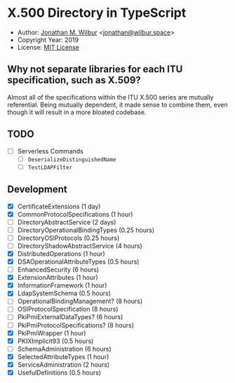 # X.500 Directory in TypeScript

* Author: [Jonathan M. Wilbur](https://github.com/JonathanWilbur) <[jonathan@wilbur.space](mailto:jonathan@wilbur.space)>
* Copyright Year: 2019
* License: [MIT License](https://mit-license.org/)

## Why not separate libraries for each ITU specification, such as X.509?

Almost all of the specifications within the ITU X.500 series are mutually
referential. Being mutually dependent, it made sense to combine them, even
though it will result in a more bloated codebase.

## TODO

- [ ] Serverless Commands
  - [ ] `DeserializeDistinguishedName`
  - [ ] `TestLDAPFilter`

## Development

- [x] CertificateExtensions (1 day)
- [x] CommonProtocolSpecifications (1 hour)
- [ ] DirectoryAbstractService (2 days)
- [ ] DirectoryOperationalBindingTypes (0.25 hours)
- [ ] DirectoryOSIProtocols (0.25 hours)
- [ ] DirectoryShadowAbstractService (4 hours)
- [x] DistributedOperations (1 hour)
- [x] DSAOperationalAttributeTypes (0.5 hours)
- [ ] EnhancedSecurity (6 hours)
- [x] ExtensionAttributes (1 hour)
- [x] InformationFramework (1 hour)
- [x] LdapSystemSchema (0.5 hours)
- [ ] OperationalBindingManagement? (8 hours)
- [ ] OSIProtocolSpecification (8 hours)
- [ ] PkiPmiExternalDataTypes? (6 hours)
- [ ] PkiPmiProtocolSpecifications? (8 hours)
- [x] PkiPmiWrapper (1 hour)
- [x] PKIXImplicit93 (0.5 hours)
- [ ] SchemaAdministration (6 hours)
- [x] SelectedAttributeTypes (1 hour)
- [x] ServiceAdministration (2 hours)
- [x] UsefulDefinitions (0.5 hours)
